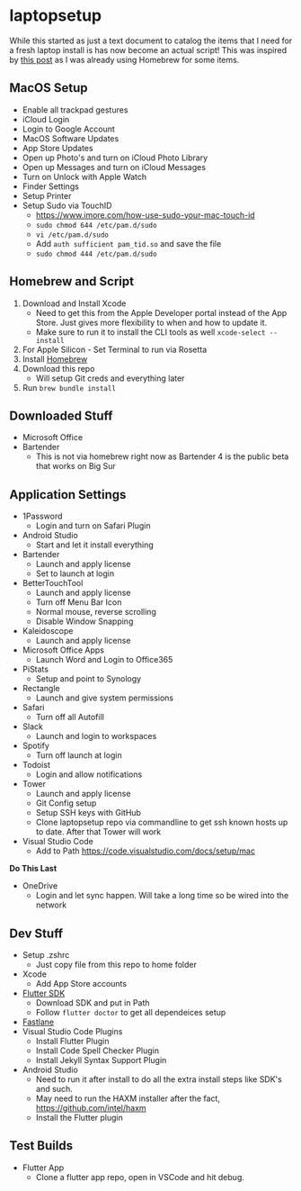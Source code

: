 # laptopsetup

While this started as just a text document to catalog the items that I need for a fresh laptop install is has now become an actual script! This was inspired by [this post](https://www.caseyliss.com/2019/10/8/brew-bundle) as I was already using Homebrew for some items.

## MacOS Setup

* Enable all trackpad gestures
* iCloud Login
* Login to Google Account
* MacOS Software Updates
* App Store Updates
* Open up Photo's and turn on iCloud Photo Library
* Open up Messages and turn on iCloud Messages
* Turn on Unlock with Apple Watch
* Finder Settings
* Setup Printer
* Setup Sudo via TouchID
   * https://www.imore.com/how-use-sudo-your-mac-touch-id
   * `sudo chmod 644 /etc/pam.d/sudo`
   * `vi /etc/pam.d/sudo`
   * Add `auth sufficient pam_tid.so` and save the file
   * `sudo chmod 444 /etc/pam.d/sudo`

## Homebrew and Script

1. Download and Install Xcode
   * Need to get this from the Apple Developer portal instead of the App Store. Just gives more flexibility to when and how to update it. 
   * Make sure to run it to install the CLI tools as well `xcode-select --install`
1. For Apple Silicon - Set Terminal to run via Rosetta
1. Install [Homebrew](https://brew.sh)
1. Download this repo
   * Will setup Git creds and everything later
1. Run `brew bundle install`

## Downloaded Stuff

* Microsoft Office
* Bartender
   * This is not via homebrew right now as Bartender 4 is the public beta that works on Big Sur
   
## Application Settings

* 1Password
   * Login and turn on Safari Plugin
* Android Studio
   * Start and let it install everything
* Bartender
   * Launch and apply license
   * Set to launch at login
* BetterTouchTool
   * Launch and apply license
   * Turn off Menu Bar Icon
   * Normal mouse, reverse scrolling
   * Disable Window Snapping
* Kaleidoscope
   * Launch and apply license
* Microsoft Office Apps
   * Launch Word and Login to Office365
* PiStats
   * Setup and point to Synology
* Rectangle
   * Launch and give system permissions
* Safari
   * Turn off all Autofill
* Slack
   * Launch and login to workspaces
* Spotify
   * Turn off launch at login
* Todoist
   * Login and allow notifications
* Tower
   * Launch and apply license
   * Git Config setup
   * Setup SSH keys with GitHub
   * Clone laptopsetup repo via commandline to get ssh known hosts up to date. After that Tower will work
* Visual Studio Code
   * Add to Path https://code.visualstudio.com/docs/setup/mac
   
**Do This Last**
* OneDrive
   * Login and let sync happen. Will take a long time so be wired into the network

## Dev Stuff

* Setup .zshrc
   * Just copy file from this repo to home folder
* Xcode
   * Add App Store accounts
* [Flutter SDK](https://flutter.dev/docs/get-started/install/macos)
   * Download SDK and put in Path
   * Follow `flutter doctor` to get all dependeices setup
* [Fastlane](https://docs.fastlane.tools/getting-started/ios/setup/)
* Visual Studio Code Plugins
   * Install Flutter Plugin
   * Install Code Spell Checker Plugin
   * Install Jekyll Syntax Support Plugin
* Android Studio
   * Need to run it after install to do all the extra install steps like SDK's and such.
   * May need to run the HAXM installer after the fact, https://github.com/intel/haxm
   * Install the Flutter plugin

## Test Builds
* Flutter App
   * Clone a flutter app repo, open in VSCode and hit debug.
